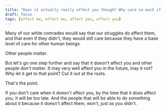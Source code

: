 ```yaml
---
title: "Does it actually really affect you though? Why care so much if it doesn't affect you?"
draft: false
tags: [affect me, effect me, affect you, effect you]
---
```


Many of our white comrades would say that our struggles do affect them, and that even if they didn't, they would still care because they have a base level of care for other human beings.  
  
Other people matter.  
  
But let's go one step further and say that it doesn't affect you and other people don't matter. It may very well affect you in the future, may it not? Why let it get to that point? Cut it out at the roots.  
  
That's the point.  
  
If you don't care when it doesn't affect you, by the time that it does affect you, it will be too late. And the people that will be able to do something about it because it doesn't affect them, won't, just as you didn't.

